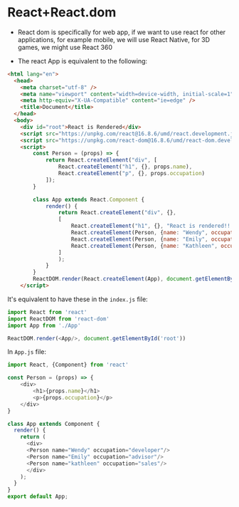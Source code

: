 # React+React.dom

* React dom is specifically for web app, if we want to use react for other applications, for example mobile, we will use React Native, for 3D games, we might use React 360

* The react App is equivalent to the following:


```Html
<html lang="en">
  <head>
    <meta charset="utf-8" />
    <meta name="viewport" content="width=device-width, initial-scale=1" />
    <meta http-equiv="X-UA-Compatible" content="ie=edge" />
    <title>Document</title>
  </head>
  <body>
    <div id="root">React is Rendered</div>
    <script src="https://unpkg.com/react@16.8.6/umd/react.development.js"></script>
    <script src="https://unpkg.com/react-dom@16.8.6/umd/react-dom.development.js"></script>
    <script>
        const Person = (props) => {
            return React.createElement("div", [
                React.createElement("h1", {}, props.name),
                React.createElement("p", {}, props.occupation)
            ]);
        }

        class App extends React.Component {
            render() {
                return React.createElement("div", {},
                [
                    React.createElement("h1", {}, "React is rendered!!!"),
                    React.createElement(Person, {name: "Wendy", occupation: "developer" }),
                    React.createElement(Person, {name: "Emily", occupation: "advisor" }),
                    React.createElement(Person, {name: "Kathleen", occupation: "sales" }),
                ]
                );
            }
        }
        ReactDOM.render(React.createElement(App), document.getElementById('root'))
    </script>
```

It's equivalent to have these in the `index.js` file:

```Javascript
import React from 'react'
import ReactDOM from 'react-dom'
import App from './App'

ReactDOM.render(<App/>, document.getElementById('root'))
```

In `App.js` file:

```javascript
import React, {Component} from 'react'

const Person = (props) => {
    <div>
        <h1>{props.name}</h1>
        <p>{props.occupation}</p>
    </div>
}

class App extends Component {
  render() {
    return (
      <div>
      <Person name="Wendy" occupation="developer"/>
      <Person name="Emily" occupation="advisor"/>
      <Person name="kathleen" occupation="sales"/>
      </div>
    );
  }
}
export default App;
```